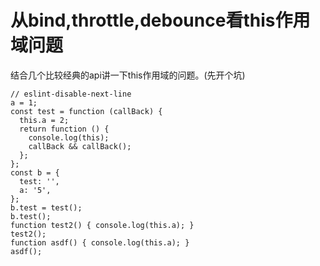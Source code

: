 # 从bind,throttle,debounce看this作用域问题
结合几个比较经典的api讲一下this作用域的问题。(先开个坑)
```
// eslint-disable-next-line
a = 1;
const test = function (callBack) {
  this.a = 2;
  return function () {
    console.log(this);
    callBack && callBack();
  };
};
const b = {
  test: '',
  a: '5',
};
b.test = test();
b.test();
function test2() { console.log(this.a); }
test2();
function asdf() { console.log(this.a); }
asdf();
```